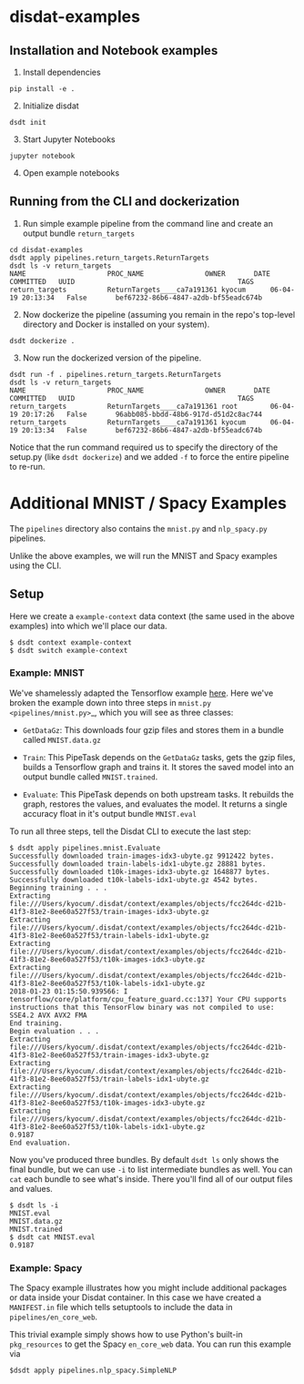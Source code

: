 # disdat-examples
## Installation and Notebook examples
1. Install dependencies
```commandline
pip install -e .
```
2. Initialize disdat
```commandline
dsdt init
```
3. Start Jupyter Notebooks
```commandline
jupyter notebook
```

4. Open example notebooks

## Running from the CLI and dockerization 
1. Run simple example pipeline from the command line and create an output bundle `return_targets`
```commandline
cd disdat-examples
dsdt apply pipelines.return_targets.ReturnTargets
dsdt ls -v return_targets
NAME                	PROC_NAME           	OWNER   	DATE              	COMMITTED	UUID                                    	TAGS
return_targets      	ReturnTargets____ca7a191361	kyocum  	06-04-19 20:13:34 	False   	bef67232-86b6-4847-a2db-bf55eadc674b
```
2. Now dockerize the pipeline (assuming you remain in the repo's top-level directory and Docker is installed on your system).
```commandline
dsdt dockerize .
```
3. Now run the dockerized version of the pipeline.
```
dsdt run -f . pipelines.return_targets.ReturnTargets
dsdt ls -v return_targets
NAME                	PROC_NAME           	OWNER   	DATE              	COMMITTED	UUID                                    	TAGS
return_targets      	ReturnTargets____ca7a191361	root    	06-04-19 20:17:26 	False   	96abb085-bbdd-48b6-917d-d51d2c8ac744
return_targets      	ReturnTargets____ca7a191361	kyocum  	06-04-19 20:13:34 	False   	bef67232-86b6-4847-a2db-bf55eadc674b
```

Notice that the run command required us to specify the directory of the setup.py (like `dsdt dockerize`) and we added `-f` to force the entire pipeline to re-run.    

# Additional MNIST / Spacy Examples

The ``pipelines`` directory also contains the `mnist.py` and `nlp_spacy.py` pipelines.  

Unlike the above examples, we will run the MNIST and Spacy examples using the CLI. 

## Setup

Here we create a ``example-context`` data context (the same used in the above examples) into which we'll place our data.

    $ dsdt context example-context
    $ dsdt switch example-context

### Example: MNIST

We've shamelessly adapted the Tensorflow example [here](https://www.tensorflow.org/get_started/mnist/pros).  Here we've
broken the example down into three steps in `mnist.py <pipelines/mnist.py>`_, which you will see as three classes:

* ``GetDataGz``: This downloads four gzip files and stores them in a bundle called ``MNIST.data.gz``

* ``Train``: This PipeTask depends on the ``GetDataGz`` tasks, gets the gzip files, builds a Tensorflow graph and trains it.  It stores the saved model into an output bundle called ``MNIST.trained``.

* ``Evaluate``: This PipeTask depends on both upstream tasks.  It rebuilds the graph, restores the values, and evaluates the model.  It returns a single accuracy float in it's output bundle ``MNIST.eval``

To run all three steps, tell the Disdat CLI to execute the last step:

    $ dsdt apply pipelines.mnist.Evaluate
    Successfully downloaded train-images-idx3-ubyte.gz 9912422 bytes.
    Successfully downloaded train-labels-idx1-ubyte.gz 28881 bytes.
    Successfully downloaded t10k-images-idx3-ubyte.gz 1648877 bytes.
    Successfully downloaded t10k-labels-idx1-ubyte.gz 4542 bytes.
    Beginning training . . .
    Extracting file:///Users/kyocum/.disdat/context/examples/objects/fcc264dc-d21b-41f3-81e2-8ee60a527f53/train-images-idx3-ubyte.gz
    Extracting file:///Users/kyocum/.disdat/context/examples/objects/fcc264dc-d21b-41f3-81e2-8ee60a527f53/train-labels-idx1-ubyte.gz
    Extracting file:///Users/kyocum/.disdat/context/examples/objects/fcc264dc-d21b-41f3-81e2-8ee60a527f53/t10k-images-idx3-ubyte.gz
    Extracting file:///Users/kyocum/.disdat/context/examples/objects/fcc264dc-d21b-41f3-81e2-8ee60a527f53/t10k-labels-idx1-ubyte.gz
    2018-01-23 01:15:50.939566: I tensorflow/core/platform/cpu_feature_guard.cc:137] Your CPU supports instructions that this TensorFlow binary was not compiled to use: SSE4.2 AVX AVX2 FMA
    End training.
    Begin evaluation . . .
    Extracting file:///Users/kyocum/.disdat/context/examples/objects/fcc264dc-d21b-41f3-81e2-8ee60a527f53/train-images-idx3-ubyte.gz
    Extracting file:///Users/kyocum/.disdat/context/examples/objects/fcc264dc-d21b-41f3-81e2-8ee60a527f53/train-labels-idx1-ubyte.gz
    Extracting file:///Users/kyocum/.disdat/context/examples/objects/fcc264dc-d21b-41f3-81e2-8ee60a527f53/t10k-images-idx3-ubyte.gz
    Extracting file:///Users/kyocum/.disdat/context/examples/objects/fcc264dc-d21b-41f3-81e2-8ee60a527f53/t10k-labels-idx1-ubyte.gz
    0.9187
    End evaluation.

Now you've produced three bundles.   By default ``dsdt ls`` only shows the final bundle, but we can use ``-i`` to list
intermediate bundles as well.   You can ``cat`` each bundle to see what's inside.  There you'll find all of our output files and
values.

    $ dsdt ls -i
    MNIST.eval
    MNIST.data.gz
    MNIST.trained
    $ dsdt cat MNIST.eval
    0.9187

### Example: Spacy

The Spacy example illustrates how you might include additional packages or data inside your Disdat container.  In this case
we have created a `MANIFEST.in` file which tells setuptools to include the data in `pipelines/en_core_web`.  

This trivial example simply shows how to use Python's built-in `pkg_resources` to get the Spacy `en_core_web` data.   You can run 
this example via  

    $dsdt apply pipelines.nlp_spacy.SimpleNLP

